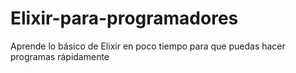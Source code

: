 # Elixir-para-programadores
Aprende lo básico de Elixir en poco tiempo para que puedas hacer programas rápidamente
